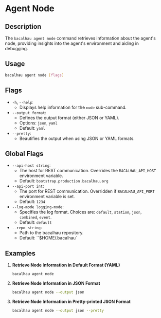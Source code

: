 # Agent Node

## Description

The `bacalhau agent node` command retrieves information about the agent's node, providing insights into the agent's environment and aiding in debugging.

## Usage

```bash
bacalhau agent node [flags]
```

## Flags

* `-h`, `--help`:
  * Displays help information for the `node` sub-command.
* `--output format`:
  * Defines the output format (either JSON or YAML).
  * Options: `json`, `yaml`
  * Default: `yaml`
* `--pretty`:
  * Beautifies the output when using JSON or YAML formats.

## Global Flags

* `--api-host string`:
  * The host for REST communication. Overrides the `BACALHAU_API_HOST` environment variable.
  * Default: `bootstrap.production.bacalhau.org`
* `--api-port int`:
  * The port for REST communication. Overridden if `BACALHAU_API_PORT` environment variable is set.
  * Default: `1234`
* `--log-mode logging-mode`:
  * Specifies the log format. Choices are: `default`, `station`, `json`, `combined`, `event`.
  * Default: `default`
* `--repo string`:
  * Path to the bacalhau repository.
  * Default: \`\`$HOME/.bacalhau\`

## Examples

1.  **Retrieve Node Information in Default Format (YAML)**

    ```bash
    bacalhau agent node
    ```
2.  **Retrieve Node Information in JSON Format**

    ```bash
    bacalhau agent node --output json
    ```
3.  **Retrieve Node Information in Pretty-printed JSON Format**

    ```bash
    bacalhau agent node --output json --pretty
    ```
